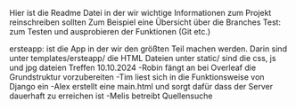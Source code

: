 Hier ist die Readme Datei in der wir wichtige Informationen zum Projekt reinschreiben sollten
Zum Beispiel eine Übersicht über die Branches
    Test: zum Testen und ausprobieren der Funktionen (Git etc.)

ersteapp: ist die App in der wir den größten Teil machen werden. Darin sind unter templates/ersteapp/ die HTML Dateien
                                                                            unter static/ sind die css, js und jpg dateien
Treffen 10.10.2024 
-Robin fängt an bei Overleaf die Grundstruktur vorzubereiten
-Tim liest sich in die Funktionsweise von Django ein
-Alex erstellt eine main.html und sorgt dafür dass der Server dauerhaft zu erreichen ist
-Melis betreibt Quellensuche